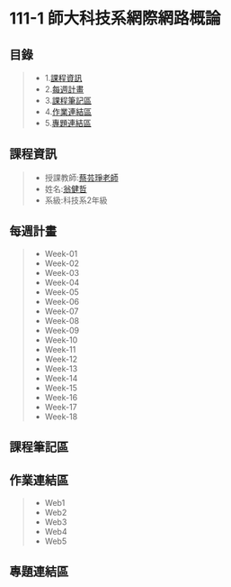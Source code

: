 # 111-1 師大科技系網際網路概論
## 目錄
> * 1.[課程資訊](https://github.com/Robbish1106/Web#%E8%AA%B2%E7%A8%8B%E8%B3%87%E8%A8%8A)
> * 2.[每週計畫](https://github.com/Robbish1106/Web#%E6%AF%8F%E9%80%B1%E8%A8%88%E7%95%AB)
> * 3.[課程筆記區](https://github.com/Robbish1106/Web#%E8%AA%B2%E7%A8%8B%E7%AD%86%E8%A8%98%E5%8D%80)
> * 4.[作業連結區](https://github.com/Robbish1106/Web#%E4%BD%9C%E6%A5%AD%E9%80%A3%E7%B5%90%E5%8D%80)
> * 5.[專題連結區](https://github.com/Robbish1106/Web#%E5%B0%88%E9%A1%8C%E9%80%A3%E7%B5%90%E5%8D%80)
## 課程資訊
> * 授課教師:[蔡芸琤老師](https://github.com/pecu?tab=repositories)
> * 姓名:[翁健哲](https://robbish1106.github.io/Web/bootstrap/blog/index.html)
> * 系級:科技系2年級
## 每週計畫
> * Week-01
> * Week-02
> * Week-03
> * Week-04
> * Week-05
> * Week-06
> * Week-07
> * Week-08
> * Week-09
> * Week-10
> * Week-11
> * Week-12
> * Week-13
> * Week-14
> * Week-15
> * Week-16
> * Week-17
> * Week-18
## 課程筆記區
## 作業連結區
> * Web1
> * Web2
> * Web3
> * Web4
> * Web5
## 專題連結區
